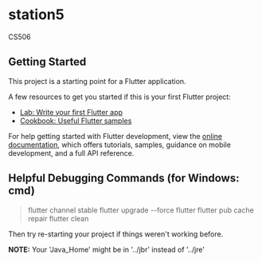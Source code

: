 # station5

CS506

## Getting Started

This project is a starting point for a Flutter application.

A few resources to get you started if this is your first Flutter project:

- [Lab: Write your first Flutter app](https://docs.flutter.dev/get-started/codelab)
- [Cookbook: Useful Flutter samples](https://docs.flutter.dev/cookbook)

For help getting started with Flutter development, view the
[online documentation](https://docs.flutter.dev/), which offers tutorials,
samples, guidance on mobile development, and a full API reference.

## Helpful Debugging Commands (for Windows: cmd)

> flutter channel stable
> flutter upgrade --force 
> flutter flutter pub cache repair
> flutter clean

Then try re-starting your project if things weren't working before.

**NOTE:** Your 'Java_Home' might be in '../jbr' instead of '../jre'